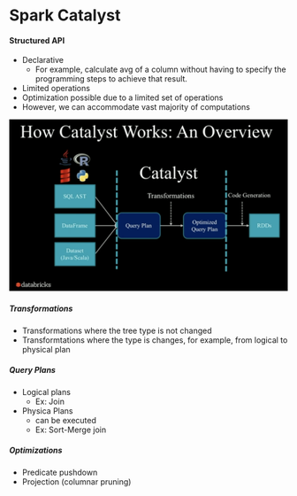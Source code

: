 # Spark Catalyst 

#### Structured API
  * Declarative 
    * For example, calculate avg of a column without having to specify the programming steps to achieve that result.
  * Limited operations
  * Optimization possible due to a limited set of operations
  * However, we can accommodate vast majority of computations
  
   ![Spark Catalyst](https://github.com/fullstackdata/freshstart/blob/gh-pages/SparkCatalyst.png)
   
  ##### Transformations
  * Transformations where the tree type is not changed
  * Transformtations where the type is changes, for example, from logical to physical plan
  ##### Query Plans 
  * Logical plans
    * Ex: Join
  * Physica Plans
    * can be executed
    * Ex: Sort-Merge join

  ##### Optimizations
  * Predicate pushdown
  * Projection (columnar pruning)
  
